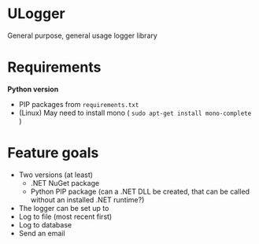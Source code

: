 # ULogger
General purpose, general usage logger library

# Requirements
**Python version**
- PIP packages from `requirements.txt`
- (Linux) May need to install mono ( `sudo apt-get install mono-complete` )

# Feature goals
- Two versions (at least)
  - .NET NuGet package
  - Python PIP package (can a .NET DLL be created, that can be called without an installed .NET runtime?)
 - The logger can be set up to
  - Log to file (most recent first)
  - Log to database
  - Send an email
